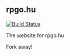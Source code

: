 ## rpgo.hu

[![Build Status](https://travis-ci.org/rpgo/rpgo.hu.svg)](https://travis-ci.org/rpgo/rpgo.hu)

The website for rpgo.hu

Fork away!
